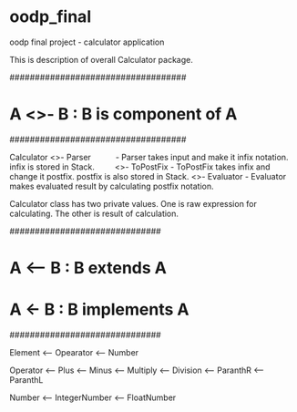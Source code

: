 # oodp_final
oodp final project - calculator application

This is description of overall Calculator package.

###################################
#  A <>- B : B is component of A  #
###################################

Calculator <>- Parser            - Parser takes input and make it infix notation. infix is stored in Stack. 
           <>- ToPostFix         - ToPostFix takes infix and change it postfix. postfix is also stored in Stack.
           <>- Evaluator         - Evaluator makes evaluated result by calculating postfix notation.

Calculator class has two private values. One is raw expression for calculating. The other is result of calculation.
 
 ##############################
 #    A <-- B : B extends A   #
 #   A <- B : B implements A  #
 ##############################
 
 Element <-- Opearator
         <-- Number
 
 Operator <-- Plus
          <-- Minus
          <-- Multiply
          <-- Division
          <-- ParanthR
          <-- ParanthL
 
 Number <-- IntegerNumber
        <-- FloatNumber
